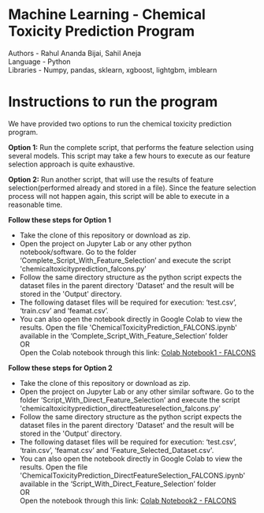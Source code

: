 # Machine Learning - Chemical Toxicity Prediction Program
Authors - Rahul Ananda Bijai, Sahil Aneja  
Language - Python  
Libraries - Numpy, pandas, sklearn, xgboost, lightgbm, imblearn

# Instructions to run the program

We have provided two options to run the chemical toxicity prediction program.

**Option 1:**
Run the complete script, that performs the feature selection using several models. This script may take a few hours to execute as our feature selection approach is quite exhaustive.

**Option 2:**
Run another script, that will use the results of feature selection(performed already and stored in a file). Since the feature selection process will not happen again, this script will be able to execute in a reasonable time.


**Follow these steps for Option 1**
* Take the clone of this repository or download as zip.
* Open the project on Jupyter Lab or any other python notebook/software. Go to the folder ‘Complete_Script_With_Feature_Selection’ and execute the script 'chemicaltoxicityprediction_falcons.py'
* Follow the same directory structure as the python script expects the dataset files in the parent directory 'Dataset' and the result will be stored in the 'Output' directory.
* The following dataset files will be required for execution: ‘test.csv’, ‘train.csv’ and ‘feamat.csv’.
* You can also open the notebook directly in Google Colab to view the results. Open the file 'ChemicalToxicityPrediction_FALCONS.ipynb' available in the ‘Complete_Script_With_Feature_Selection’ folder  
OR  
Open the Colab notebook through this link: [Colab Notebook1 - FALCONS](https://colab.research.google.com/drive/16dc0clcTqyQ3BGIV-cckkeb_6nj7dz97?usp=sharing) 


**Follow these steps for Option 2**

* Take the clone of this repository or download as zip.
* Open the project on Jupyter Lab or any other similar software. Go to the folder ‘Script_With_Direct_Feature_Selection’ and execute the script 'chemicaltoxicityprediction_directfeatureselection_falcons.py'
* Follow the same directory structure as the python script expects the dataset files in the parent directory 'Dataset' and the result will be stored in the 'Output' directory.
* The following dataset files will be required for execution: ‘test.csv’, ‘train.csv’, ‘feamat.csv’ and 'Feature_Selected_Dataset.csv'.
* You can also open the notebook directly in Google Colab to view the results. Open the file 'ChemicalToxicityPrediction_DirectFeatureSelection_FALCONS.ipynb' available in the ‘Script_With_Direct_Feature_Selection’ folder  
OR  
Open the notebook through this link: [Colab Notebook2 - FALCONS](https://colab.research.google.com/drive/18OTgMBCycL5iNjWgm5mlwCQ1AYFRyBAY?usp=sharing)
